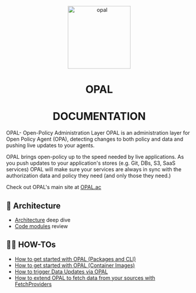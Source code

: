 <p  align="center">
 <img src="https://i.ibb.co/BGVBmMK/opal.png" height=170 alt="opal" border="0" />
</p>
<h1 align="center">
OPAL
</h1>

<h1 align="center">
DOCUMENTATION
</h1>

OPAL- Open-Policy Administration Layer
OPAL is an administration layer for Open Policy Agent (OPA), detecting changes to both policy and data and pushing live updates to your agents.

OPAL brings open-policy up to the speed needed by live applications.
As you push updates to your application's stores (e.g. Git, DBs, S3, SaaS services) OPAL will make sure your services are always in sync with the authorization data and policy they need (and only those they need.) 

Check out OPAL's main site at <a href="https://opal.ac">OPAL.ac</a>

## <a name="architecture"></a>📡  Architecture
  - [Architecture](architecture.md) deep dive
  - [Code modules](modules.md) review

## 👩‍🏫 <a name="how-tos"></a> HOW-TOs
- [How to get started with OPAL (Packages and CLI)](HOWTO/get_started_with_opal.md)
- [How to get started with OPAL (Container Images)](HOWTO/get_started_with_opal_using_docker.md)
- [How to trigger Data Updates via OPAL](HOWTO/trigger_data_updates.md)
- [How to extend OPAL to fetch data from your sources with FetchProviders](HOWTO/write_your_own_fetch_provider.md)